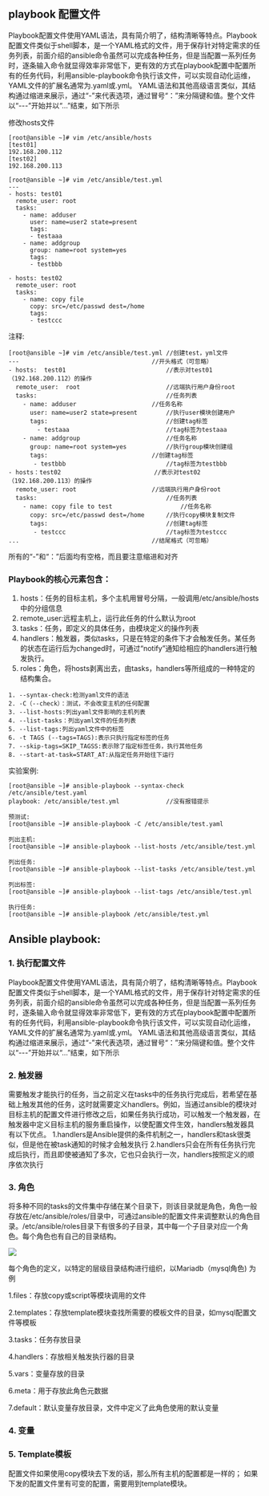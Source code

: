 
## **playbook 配置文件** 

Playbook配置文件使用YAML语法，具有简介明了，结构清晰等特点。Playbook配置文件类似于shell脚本，是一个YAML格式的文件，用于保存针对特定需求的任务列表，前面介绍的ansible命令虽然可以完成各种任务，但是当配置一系列任务时，逐条输入命令就显得效率非常低下，更有效的方式在playbook配置中配置所有的任务代码，利用ansible-playbook命令执行该文件，可以实现自动化运维，YAML文件的扩展名通常为.yaml或.yml。
YAML语法和其他高级语言类似，其结构通过缩进来展示，通过“-”来代表选项，通过冒号“：”来分隔键和值。整个文件以“---”开始并以“…”结束，如下所示

修改hosts文件

```
[root@ansible ~]# vim /etc/ansible/hosts
[test01]
192.168.200.112
[test02]
192.168.200.113

[root@ansible ~]# vim /etc/ansible/test.yml
---
- hosts: test01
  remote_user: root 
  tasks:
    - name: adduser
      user: name=user2 state=present
      tags:
      - testaaa
    - name: addgroup
      group: name=root system=yes
      tags:
      - testbbb

- hosts: test02
  remote_user: root
  tasks:
    - name: copy file
      copy: src=/etc/passwd dest=/home
      tags:
      - testccc

```

注释:
```
[root@ansible ~]# vim /etc/ansible/test.yml	//创建test，yml文件
---										//开头格式（可忽略）
- hosts:  test01							//表示对test01（192.168.200.112）的操作
  remote_user:  root						//远端执行用户身份root
  tasks:									//任务列表
    - name: adduser						//任务名称
      user: name=user2 state=present		//执行user模块创建用户
      tags: 								//创建tag标签
        - testaaa							//tag标签为testaaa
    - name: addgroup						//任务名称
      group: name=root system=yes			//执行group模块创建组
      tags:								//创建tag标签
       - testbbb							//tag标签为testbbb
- hosts：test02							//表示对test02（192.168.200.113）的操作
  remote_user: root						//远端执行用户身份root
  tasks:								    //任务列表
    - name: copy file to test					//任务名称
      copy: src=/etc/passwd dest=/home		//执行copy模块复制文件
      tags: 								//创建tag标签
       - testccc							//tag标签为testccc
...    									//结尾格式（可忽略）
```

所有的“-”和“：”后面均有空格，而且要注意缩进和对齐


### **Playbook的核心元素包含：**

1. hosts：任务的目标主机，多个主机用冒号分隔，一般调用/etc/ansible/hosts中的分组信息   
2. remote_user:远程主机上，运行此任务的什么默认为root
3. tasks：任务，即定义的具体任务，由模块定义的操作列表
4. handlers：触发器，类似tasks，只是在特定的条件下才会触发任务。某任务的状态在运行后为changed时，可通过“notify”通知给相应的handlers进行触发执行。
5. roles：角色，将hosts剥离出去，由tasks，handlers等所组成的一种特定的结构集合。


```
1. --syntax-check:检测yaml文件的语法
2. -C（--check）：测试，不会改变主机的任何配置
3. --list-hosts:列出yaml文件影响的主机列表
4. --list-tasks：列出yaml文件的任务列表
5. --list-tags:列出yaml文件中的标签
6. -t TAGS (--tags=TAGS):表示只执行指定标签的任务
7. --skip-tags=SKIP_TAGSS:表示除了指定标签任务，执行其他任务
8. --start-at-task=START_AT:从指定任务开始往下运行
```

实验案例:
```
[root@ansible ~]# ansible-playbook --syntax-check /etc/ansible/test.yaml
playbook: /etc/ansible/test.yml				//没有报错提示
```

```
预测试:
[root@ansible ~]# ansible-playbook -C /etc/ansible/test.yaml 

列出主机:
[root@ansible ~]# ansible-playbook --list-hosts /etc/ansible/test.yml 

列出任务:
[root@ansible ~]# ansible-playbook --list-tasks /etc/ansible/test.yml 

列出标签:
[root@ansible ~]# ansible-playbook --list-tags /etc/ansible/test.yml 

执行任务:
[root@ansible ~]# ansible-playbook /etc/ansible/test.yml

```



## **Ansible playbook:**



### **1. 执行配置文件**

Playbook配置文件使用YAML语法，具有简介明了，结构清晰等特点。Playbook配置文件类似于shell脚本，是一个YAML格式的文件，用于保存针对特定需求的任务列表，前面介绍的ansible命令虽然可以完成各种任务，但是当配置一系列任务时，逐条输入命令就显得效率非常低下，更有效的方式在playbook配置中配置所有的任务代码，利用ansible-playbook命令执行该文件，可以实现自动化运维，YAML文件的扩展名通常为.yaml或.yml。
YAML语法和其他高级语言类似，其结构通过缩进来展示，通过“-”来代表选项，通过冒号“：”来分隔键和值。整个文件以“---”开始并以“…”结束，如下所示


### **2. 触发器**

需要触发才能执行的任务，当之前定义在tasks中的任务执行完成后，若希望在基础上触发其他的任务，这时就需要定义handlers。例如，当通过ansible的模块对目标主机的配置文件进行修改之后，如果任务执行成功，可以触发一个触发器，在触发器中定义目标主机的服务重启操作，以使配置文件生效，handlers触发器具有以下优点。
1.handlers是Ansible提供的条件机制之一，handlers和task很类似，但是他在被task通知的时候才会触发执行
2.handlers只会在所有任务执行完成后执行，而且即使被通知了多次，它也只会执行一次，handlers按照定义的顺序依次执行

### **3. 角色**

将多种不同的tasks的文件集中存储在某个目录下，则该目录就是角色，角色一般存放在/etc/ansible/roles/目录中，可通过ansible的配置文件来调整默认的角色目录。/etc/ansible/roles目录下有很多的子目录，其中每一个子目录对应一个角色。每个角色也有自己的目录结构。

![](https://pic.imgdb.cn/item/6501789f661c6c8e5475d425.jpg)


每个角色的定义，以特定的层级目录结构进行组织，以Mariadb（mysql角色) 为例

1.files：存放copy或script等模块调用的文件

2.templates：存放template模块查找所需要的模板文件的目录，如mysql配置文件等模板

3.tasks：任务存放目录

4.handlers：存放相关触发执行器的目录

5.vars：变量存放的目录

6.meta：用于存放此角色元数据

7.default：默认变量存放目录，文件中定义了此角色使用的默认变量


### **4. 变量**





### **5. Template模板**

配置文件如果使用copy模块去下发的话，那么所有主机的配置都是一样的； 如果下发的配置文件里有可变的配置，需要用到template模块。